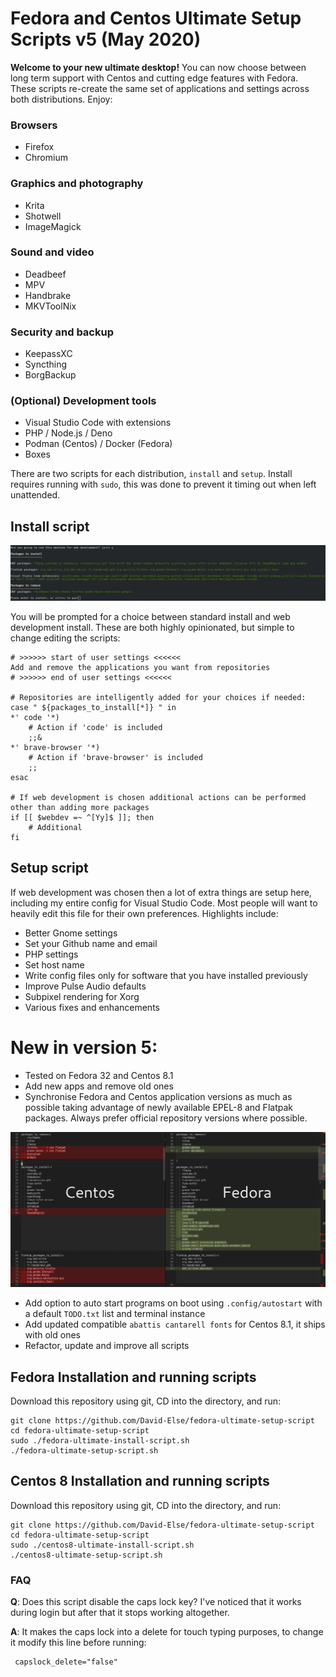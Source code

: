 # Fedora and Centos Ultimate Setup Scripts v5 (May 2020)

**Welcome to your new ultimate desktop!** You can now choose between long term support with Centos and cutting edge features with Fedora. These scripts re-create the same set of applications and settings across both distributions. Enjoy:

### Browsers

- Firefox
- Chromium

### Graphics and photography

- Krita
- Shotwell
- ImageMagick

### Sound and video

- Deadbeef
- MPV
- Handbrake
- MKVToolNix

### Security and backup

- KeepassXC
- Syncthing
- BorgBackup

### (Optional) Development tools

- Visual Studio Code with extensions
- PHP / Node.js / Deno
- Podman (Centos) / Docker (Fedora)
- Boxes

There are two scripts for each distribution, `install` and `setup`. Install requires running with `sudo`, this was done to prevent it timing out when left unattended.

## Install script

![Fedora and centos app differences](images/install-script-v5.png)

You will be prompted for a choice between standard install and web development install. These are both highly opinionated, but simple to change editing the scripts:

```shell
# >>>>>> start of user settings <<<<<<
Add and remove the applications you want from repositories
# >>>>>> end of user settings <<<<<<

# Repositories are intelligently added for your choices if needed:
case " ${packages_to_install[*]} " in
*' code '*)
    # Action if 'code' is included
    ;;&
*' brave-browser '*)
    # Action if 'brave-browser' is included
    ;;
esac

# If web development is chosen additional actions can be performed other than adding more packages
if [[ $webdev =~ ^[Yy]$ ]]; then
    # Additional
fi
```

## Setup script

If web development was chosen then a lot of extra things are setup here, including my entire config for Visual Studio Code. Most people will want to heavily edit this file for their own preferences. Highlights include:

- Better Gnome settings
- Set your Github name and email
- PHP settings
- Set host name
- Write config files only for software that you have installed previously
- Improve Pulse Audio defaults
- Subpixel rendering for Xorg
- Various fixes and enhancements

# New in version 5:

- Tested on Fedora 32 and Centos 8.1
- Add new apps and remove old ones
- Synchronise Fedora and Centos application versions as much as possible taking advantage of newly available EPEL-8 and Flatpak packages. Always prefer official repository versions where possible.

![Fedora and centos app differences](images/differences_centos_fedora_packages.png)

- Add option to auto start programs on boot using `.config/autostart` with a default `TODO.txt` list and terminal instance
- Add updated compatible `abattis cantarell fonts` for Centos 8.1, it ships with old ones
- Refactor, update and improve all scripts

## Fedora Installation and running scripts

Download this repository using git, CD into the directory, and run:

```
git clone https://github.com/David-Else/fedora-ultimate-setup-script
cd fedora-ultimate-setup-script
sudo ./fedora-ultimate-install-script.sh
./fedora-ultimate-setup-script.sh
```

## Centos 8 Installation and running scripts

Download this repository using git, CD into the directory, and run:

```
git clone https://github.com/David-Else/fedora-ultimate-setup-script
cd fedora-ultimate-setup-script
sudo ./centos8-ultimate-install-script.sh
./centos8-ultimate-setup-script.sh
```

### FAQ

**Q**: Does this script disable the caps lock key? I've noticed that it works during login but after that it stops working altogether.

**A**: It makes the caps lock into a delete for touch typing purposes, to change it modify this line before running:

```shell
 capslock_delete="false"
```
